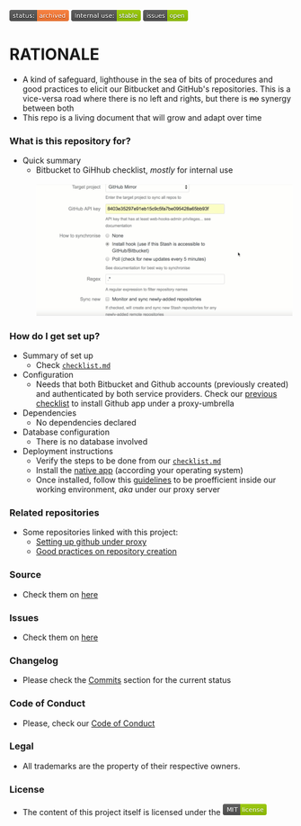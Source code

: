 ![status_archived](images/3278295154-status_archived.png)
![internaluse-green](images/3847436881-internal_use_stable.png)
![issues-open](images/2944199103-issues_open.png)

# RATIONALE #

* A kind of safeguard, lighthouse in the sea of bits of procedures and good practices to elicit our Bitbucket and GitHub's repositories. This is a vice-versa road where there is no left and rights, but there is ~~no~~ synergy between both
* This repo is a living document that will grow and adapt over time

### What is this repository for? ###

* Quick summary
    - Bitbucket to GiHhub checklist, _mostly_ for internal use
    <BR></BR>
	  ![gif_animated.gif](images/ezgif-2-2e162bd769b9.gif)
    

### How do I get set up? ###

* Summary of set up
    - Check [`checklist.md`](checklist.md)
* Configuration
    - Needs that both Bitbucket and Github accounts (previously created) and authenticated by both service providers. Check our [previous checklist](https://bitbucket.org/imhicihu/setting-up-github-under-proxy/src/8c4fd4610fe0489b1fb642561a0e8e8ffb9ff863/Github_desktop_app_installation.md) to install Github app under a proxy-umbrella
* Dependencies
    - No dependencies declared
* Database configuration
    - There is no database involved
* Deployment instructions
    - Verify the steps to be done from our [`checklist.md`](checklist.md)
    - Install the [native app](https://desktop.github.com/) (according your operating system)
    - Once installed, follow this [guidelines](https://bitbucket.org/imhicihu/setting-up-github-under-proxy/src/master/Github_desktop_app_installation.md) to be proefficient inside our working environment, _aka_ under our proxy server

### Related repositories ###

* Some repositories linked with this project:
     - [Setting up github under proxy](https://bitbucket.org/imhicihu/setting-up-github-under-proxy/)
     - [Good practices on repository creation](https://bitbucket.org/imhicihu/good-practices-on-repository-creation/src/)

### Source ###

* Check them on [here](https://bitbucket.org/imhicihu/github-transfers/src)

### Issues ###

* Check them on [here](https://bitbucket.org/imhicihu/github-transfers/issues)

### Changelog ###

* Please check the [Commits](https://bitbucket.org/imhicihu/github-transfers/commits/) section for the current status

### Code of Conduct

* Please, check our [Code of Conduct](code_of_conduct.md)

### Legal ###

* All trademarks are the property of their respective owners.

### License ###

* The content of this project itself is licensed under the ![MIT Licence](images/2049852260-MIT-license-green.png) 
